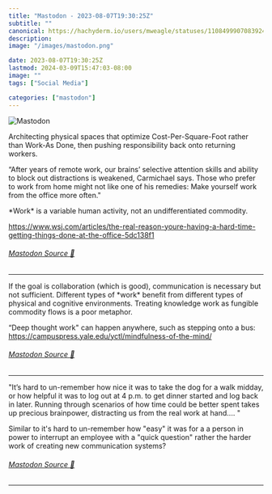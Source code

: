 ```yaml
---
title: "Mastodon - 2023-08-07T19:30:25Z"
subtitle: ""
canonical: https://hachyderm.io/users/mweagle/statuses/110849990708392440
description:
image: "/images/mastodon.png"

date: 2023-08-07T19:30:25Z
lastmod: 2024-03-09T15:47:03-08:00
image: ""
tags: ["Social Media"]

categories: ["mastodon"]
---
```

![Mastodon](/images/mastodon.png)

<p>Architecting physical spaces that optimize Cost-Per-Square-Foot rather than Work-As Done, then pushing responsibility back onto returning workers.</p><p>“After years of remote work, our brains’ selective attention skills and ability to block out distractions is weakened, Carmichael says. Those who prefer to work from home might not like one of his remedies: Make yourself work from the office more often.&quot;</p><p>*Work* is a variable human activity, not an undifferentiated commodity.</p><p><a href="https://www.wsj.com/articles/the-real-reason-youre-having-a-hard-time-getting-things-done-at-the-office-5dc138f1" target="_blank" rel="nofollow noopener noreferrer" translate="no"><span class="invisible">https://www.</span><span class="ellipsis">wsj.com/articles/the-real-reas</span><span class="invisible">on-youre-having-a-hard-time-getting-things-done-at-the-office-5dc138f1</span></a></p>


###### [Mastodon Source 🐘](https://hachyderm.io/@mweagle/110849990708392440)

___

<p>If the goal is collaboration (which is good), communication is necessary but not sufficient. Different types of *work* benefit from different types of physical and cognitive environments. Treating knowledge work as fungible commodity flows is a poor metaphor.</p><p>“Deep thought work&quot; can happen anywhere, such as stepping onto a bus: <a href="https://campuspress.yale.edu/yctl/mindfulness-of-the-mind/" target="_blank" rel="nofollow noopener noreferrer" translate="no"><span class="invisible">https://</span><span class="ellipsis">campuspress.yale.edu/yctl/mind</span><span class="invisible">fulness-of-the-mind/</span></a></p>


###### [Mastodon Source 🐘](https://hachyderm.io/@mweagle/110850040152763651)

___

<p>&quot;It’s hard to un-remember how nice it was to take the dog for a walk midday, or how helpful it was to log out at 4 p.m. to get dinner started and log back in later. Running through scenarios of how time could be better spent takes up precious brainpower, distracting us from the real work at hand.... &quot;</p><p>Similar to it&#39;s hard to un-remember how &quot;easy&quot; it was for a a person in power to interrupt an employee with a &quot;quick question&quot; rather the harder work of creating new communication systems?</p>


###### [Mastodon Source 🐘](https://hachyderm.io/@mweagle/110850071334073304)

___
